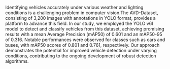 Identifying vehicles accurately under various weather and lighting conditions is a challenging problem in computer vision.The AVD-Dataset, consisting of 3,200 images with annotations in YOLO format, provides a platform to advance this field. In our study, we employed the YOLO v6l model to detect and classify vehicles from this dataset, achieving promising results with a mean Average Precision (mAP50) of 0.601 and an mAP50-95 of 0.316. Notable performances were observed for classes such as cars and buses, with mAP50 scores of 0.801 and 0.761, respectively. Our approach demonstrates the potential for improved vehicle detection under varying conditions, contributing to the ongoing development of robust detection algorithms.
